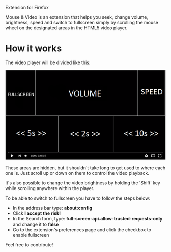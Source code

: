 Extension for Firefox

Mouse & Video is an extension that helps you seek, change volume, brightness, speed and switch to fullscreen simply by scrolling the mouse wheel on the designated areas in the HTML5 video player. 


<h1>How it works</h1>

The video player will be divided like this:

<img src="img/player.png" />

These areas are hidden, but it shouldn't take long to get used to where each one is. Just scroll up or down on them to control the video playback.

It's also possible to change the video brightness by holding the 'Shift' key while scrolling anywhere within the player.

To be able to switch to fullscreen you have to follow the steps below:
<ul>
  <li>In the address bar type: <b>about:config</b><br>
  <li>Click <b>I accept the risk!</b><br>
  <li>In the Search form, type: <b>full-screen-api.allow-trusted-requests-only</b> and change it to <b>false</b>
  <li>Go to the extension's preferences page and click the checkbox to enable fullscreen
</ul>

Feel free to contribute!
